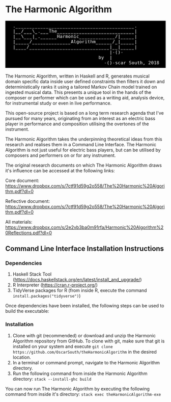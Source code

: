 # The Harmonic Algorithm

![Header](img/header.png)

The Harmonic Algorithm, written in Haskell and R, generates musical domain 
specific data inside user defined constraints then filters it down and 
deterministically ranks it using a tailored Markov Chain model trained on 
ingested musical data. This presents a unique tool in the hands of the 
composer or performer which can be used as a writing aid, analysis 
device, for instrumental study or even in live performance. 

This open-source project is based on a long term research agenda that I've
pursued for many years, originating from an interest as an electric bass player
in performance and composition utilising the overtones of the instrument.

The Harmonic Algorithm takes the underpinning theoretical ideas from this 
research and realises them in a Command Line Interface. The Harmonic Algorithm
is not just useful for electric bass players, but can be utilised by 
composers and performers on or for any instrument.

The original research documents on which The Harmonic Algorithm draws it's
influence can be accessed at the following links:

Core document:
https://www.dropbox.com/s/7ctf91d59g2o558/The%20Harmonic%20Algorithm.pdf?dl=0

Reflective document:
https://www.dropbox.com/s/7ctf91d59g2o558/The%20Harmonic%20Algorithm.pdf?dl=0

All materials:
https://www.dropbox.com/s/2e2vb3ba0m91rfa/Harmonic%20Algorithm%20Reflections.pdf?dl=0

## Command Line Interface Installation Instructions
### Dependencies

1. Haskell Stack Tool (https://docs.haskellstack.org/en/latest/install_and_upgrade/)
2. R Interpreter (https://cran.r-project.org/)
3. TidyVerse packages for R (from inside R, execute the command 
`install.packages("tidyverse")`)

Once dependencies have been installed, the following steps can be used to
build the executable:

### Installation
1. Clone with git (recommended) or download and unzip the Harmonic Algorithm 
repository from GitHub. To clone with git, make sure that git is installed on 
your system and execute `git clone https://github.com/OscarSouth/theHarmonicAlgorithm` 
in the desired location.
2. In a terminal or command prompt, navigate to the Harmonic Algorithm directory.
3. Run the following command from inside the Harmonic Algorithm directory:
`stack --install-ghc build`

You can now run The Harmonic Algorithm by executing the following command from
inside it's directory:
`stack exec theHarmonicAlgorithm-exe`



